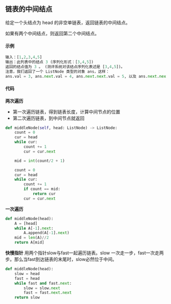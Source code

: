 ## 链表的中间结点
给定一个头结点为 head 的非空单链表，返回链表的中间结点。

如果有两个中间结点，则返回第二个中间结点。

#### 示例
```python
输入：[1,2,3,4,5]
输出：此列表中的结点 3 (序列化形式：[3,4,5])
返回的结点值为 3 。 (测评系统对该结点序列化表述是 [3,4,5])。
注意，我们返回了一个 ListNode 类型的对象 ans，这样：
ans.val = 3, ans.next.val = 4, ans.next.next.val = 5, 以及 ans.next.next.next = NULL.
```

#### 代码
**两次遍历**

* 第一次遍历链表，得到链表长度，计算中间节点的位置
* 第二次遍历链表，到中间节点就返回

```python
def middleNode(self, head: ListNode) -> ListNode:
    count = 0
    cur = head
    while cur:
        count += 1
        cur = cur.next

    mid = int(count/2 + 1)

    count = 0
    cur = head
    while cur:
        count += 1
        if count == mid:
            return cur
        cur = cur.next
```

**一次遍历**
```python
def middleNode(head):
    A = [head]
    while A[-1].next:
        A.append(A[-1].next)
    mid = len(A)//2
    return A[mid]
```

**快慢指针**
用两个指针slow与fast一起遍历链表。slow 一次走一步，fast一次走两步。那么当fast到达链表的末尾时，slow必然位于中间。

```python
def middleNode(head):
    slow = head
    fast = head
    while fast and fast.next:
        slow = slow.next
        fast = fast.next.next
    return slow
```
